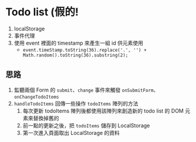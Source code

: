 # Todo list (假的!

1. localStorage
2. 事件代理
3. 使用 event 裡面的 timestamp 來產生一組 id 供元素使用
    - `event.timeStamp.toString(36).replace('.', '') + Math.random().toString(36).substring(2);`

## 思路

1. 監聽兩個 Form 的 `submit`、`change` 事件來觸發 `onSubmitForm`、`onChangeTodoItems`
2. `handleTodoItems` 回傳一些操作 `todoItems` 陣列的方法
   1. 每次更新 todoItems 陣列後都使用該陣列來創造新的 todo list 的 DOM 元素來替換掉舊的
   2. 前一點的更新之後，把 `todoItems` 儲存到 LocalStorage
   3. 第一次進入頁面取出 LocalStorage 的資料